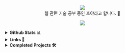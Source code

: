 <div align="center">
  <img src="https://github.com/user-attachments/assets/fba4856a-e0c2-45ae-9f67-388b4baaee3e">
</div>

<div align="center">
  웹 관련 기술 공부 중인 호야라고 합니다. 👋
  <p align="center">
    <a href="https://skillicons.dev">
      <img src="https://skillicons.dev/icons?i=html,css,js,ts,react,threejs,vue,vite,mui,java" />
    </a>
  </p>
</div>

<details>
  <summary><b>Github Stats 📊</b></summary>
  <div style="display: flex; justify-content: center; align-items: center; gap: 10px;">
    
  ![Podk76's Stats](https://github-readme-stats.vercel.app/api?username=Podk76&theme=tokyonight&show_icons=true&hide_border=false&count_private=false)
    
  ![Podk76's Top Languages](https://github-readme-stats.vercel.app/api/top-langs/?username=Podk76&theme=tokyonight&show_icons=true&hide_border=false&layout=compact)
    
  <img src="https://github-profile-trophy.vercel.app/?username=Podk76&theme=juicyfresh&no-bg=true" />
    
  </div>
</details>

<details>
  <summary><b>Links 🔗</b></summary>
  <a href='mailto:btm.email2769@gmail.com' target="_blank"><img alt='Gmail' src='https://img.shields.io/badge/Gmail-100000?style=for-the-badge&logo=Gmail&logoColor=FFFFFF&labelColor=DA5145&color=DA5145'/></a>
  <a href='https://velog.io/@hoya76/posts' target="_blank"><img alt='Velog' src='https://img.shields.io/badge/Velog-100000?style=for-the-badge&logo=Velog&logoColor=white&labelColor=1EC997&color=1EC997'/></a>
  <a href='https://discord.gg/AsmhX6kb' target="_blank"><img alt='Discord' src='https://img.shields.io/badge/Discord-100000?style=for-the-badge&logo=Discord&logoColor=FFFFFF&labelColor=5562EB&color=5562EB'/></a>
</details>

<details>
  <summary><b>Completed Projects 🛠️</b></summary>
  <blockquote>
    This is where you can see the finished project.<br>
    The bug fix continues!
  </blockquote>
    <a href="https://github.com/Podk76/Todo-List">
    <picture>
      <source media="(prefers-color-scheme: dark)" srcset="https://ghrs.vercel.app/api/pin/?username=Podk76&repo=Todo-List&theme=dracula"/>
      <img alt="Todo-List" src="https://ghrs.vercel.app/api/pin/?username=Podk76&repo=Todo-List">
    </picture>
  </a>
</div>
</details>
